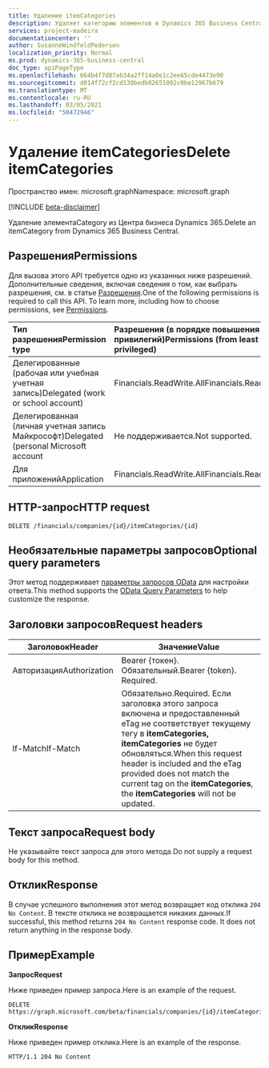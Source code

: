 ```yaml
---
title: Удаление itemCategories
description: Удаляет категорию элементов в Dynamics 365 Business Central.
services: project-madeira
documentationcenter: ''
author: SusanneWindfeldPedersen
localization_priority: Normal
ms.prod: dynamics-365-business-central
doc_type: apiPageType
ms.openlocfilehash: 664b4f7d87ab34a2ff14a0e1c2ee65cde4473e90
ms.sourcegitcommit: d014f72cf2cd130bedb02651092c0be12967b679
ms.translationtype: MT
ms.contentlocale: ru-RU
ms.lasthandoff: 03/05/2021
ms.locfileid: "50472946"
---
```

# <a name="delete-itemcategories"></a><span data-ttu-id="aa3e5-103">Удаление itemCategories</span><span class="sxs-lookup"><span data-stu-id="aa3e5-103">Delete itemCategories</span></span>

<span data-ttu-id="aa3e5-104">Пространство имен: microsoft.graph</span><span class="sxs-lookup"><span data-stu-id="aa3e5-104">Namespace: microsoft.graph</span></span>

[!INCLUDE [beta-disclaimer](../../includes/beta-disclaimer.md)]

<span data-ttu-id="aa3e5-105">Удаление элементаCategory из Центра бизнеса Dynamics 365.</span><span class="sxs-lookup"><span data-stu-id="aa3e5-105">Delete an itemCategory from Dynamics 365 Business Central.</span></span>

## <a name="permissions"></a><span data-ttu-id="aa3e5-106">Разрешения</span><span class="sxs-lookup"><span data-stu-id="aa3e5-106">Permissions</span></span>
<span data-ttu-id="aa3e5-p101">Для вызова этого API требуется одно из указанных ниже разрешений. Дополнительные сведения, включая сведения о том, как выбрать разрешения, см. в статье [Разрешения](/graph/permissions-reference).</span><span class="sxs-lookup"><span data-stu-id="aa3e5-p101">One of the following permissions is required to call this API. To learn more, including how to choose permissions, see [Permissions](/graph/permissions-reference).</span></span>

|<span data-ttu-id="aa3e5-109">Тип разрешения</span><span class="sxs-lookup"><span data-stu-id="aa3e5-109">Permission type</span></span> |<span data-ttu-id="aa3e5-110">Разрешения (в порядке повышения привилегий)</span><span class="sxs-lookup"><span data-stu-id="aa3e5-110">Permissions (from least to most privileged)</span></span>|
|:---------------|:------------------------------------------|
|<span data-ttu-id="aa3e5-111">Делегированные (рабочая или учебная учетная запись)</span><span class="sxs-lookup"><span data-stu-id="aa3e5-111">Delegated (work or school account)</span></span>|<span data-ttu-id="aa3e5-112">Financials.ReadWrite.All</span><span class="sxs-lookup"><span data-stu-id="aa3e5-112">Financials.ReadWrite.All</span></span> |
|<span data-ttu-id="aa3e5-113">Делегированная (личная учетная запись Майкрософт)</span><span class="sxs-lookup"><span data-stu-id="aa3e5-113">Delegated (personal Microsoft account</span></span>|<span data-ttu-id="aa3e5-114">Не поддерживается.</span><span class="sxs-lookup"><span data-stu-id="aa3e5-114">Not supported.</span></span>|
|<span data-ttu-id="aa3e5-115">Для приложений</span><span class="sxs-lookup"><span data-stu-id="aa3e5-115">Application</span></span>|<span data-ttu-id="aa3e5-116">Financials.ReadWrite.All</span><span class="sxs-lookup"><span data-stu-id="aa3e5-116">Financials.ReadWrite.All</span></span>|

## <a name="http-request"></a><span data-ttu-id="aa3e5-117">HTTP-запрос</span><span class="sxs-lookup"><span data-stu-id="aa3e5-117">HTTP request</span></span>
```
DELETE /financials/companies/{id}/itemCategories/{id}
```

## <a name="optional-query-parameters"></a><span data-ttu-id="aa3e5-118">Необязательные параметры запросов</span><span class="sxs-lookup"><span data-stu-id="aa3e5-118">Optional query parameters</span></span>
<span data-ttu-id="aa3e5-119">Этот метод поддерживает [параметры запросов OData](/graph/query-parameters) для настройки ответа.</span><span class="sxs-lookup"><span data-stu-id="aa3e5-119">This method supports the [OData Query Parameters](/graph/query-parameters) to help customize the response.</span></span>

## <a name="request-headers"></a><span data-ttu-id="aa3e5-120">Заголовки запросов</span><span class="sxs-lookup"><span data-stu-id="aa3e5-120">Request headers</span></span>
|<span data-ttu-id="aa3e5-121">Заголовок</span><span class="sxs-lookup"><span data-stu-id="aa3e5-121">Header</span></span>         |<span data-ttu-id="aa3e5-122">Значение</span><span class="sxs-lookup"><span data-stu-id="aa3e5-122">Value</span></span>                     |
|---------------|--------------------------|
|<span data-ttu-id="aa3e5-123">Авторизация</span><span class="sxs-lookup"><span data-stu-id="aa3e5-123">Authorization</span></span>  |<span data-ttu-id="aa3e5-p102">Bearer {токен}. Обязательный.</span><span class="sxs-lookup"><span data-stu-id="aa3e5-p102">Bearer {token}. Required.</span></span> |
|<span data-ttu-id="aa3e5-126">If-Match</span><span class="sxs-lookup"><span data-stu-id="aa3e5-126">If-Match</span></span>       |<span data-ttu-id="aa3e5-127">Обязательно.</span><span class="sxs-lookup"><span data-stu-id="aa3e5-127">Required.</span></span> <span data-ttu-id="aa3e5-128">Если заголовка этого запроса включена и предоставленный eTag не соответствует текущему тегу в **itemCategories,** **itemCategories** не будет обновляться.</span><span class="sxs-lookup"><span data-stu-id="aa3e5-128">When this request header is included and the eTag provided does not match the current tag on the **itemCategories**, the **itemCategories** will not be updated.</span></span> |

## <a name="request-body"></a><span data-ttu-id="aa3e5-129">Текст запроса</span><span class="sxs-lookup"><span data-stu-id="aa3e5-129">Request body</span></span>
<span data-ttu-id="aa3e5-130">Не указывайте текст запроса для этого метода.</span><span class="sxs-lookup"><span data-stu-id="aa3e5-130">Do not supply a request body for this method.</span></span>

## <a name="response"></a><span data-ttu-id="aa3e5-131">Отклик</span><span class="sxs-lookup"><span data-stu-id="aa3e5-131">Response</span></span>
<span data-ttu-id="aa3e5-p104">В случае успешного выполнения этот метод возвращает код отклика ```204 No Content```. В тексте отклика не возвращается никаких данных.</span><span class="sxs-lookup"><span data-stu-id="aa3e5-p104">If successful, this method returns ```204 No Content``` response code. It does not return anything in the response body.</span></span>

## <a name="example"></a><span data-ttu-id="aa3e5-134">Пример</span><span class="sxs-lookup"><span data-stu-id="aa3e5-134">Example</span></span>

<span data-ttu-id="aa3e5-135">**Запрос**</span><span class="sxs-lookup"><span data-stu-id="aa3e5-135">**Request**</span></span>

<span data-ttu-id="aa3e5-136">Ниже приведен пример запроса.</span><span class="sxs-lookup"><span data-stu-id="aa3e5-136">Here is an example of the request.</span></span>

```http
DELETE https://graph.microsoft.com/beta/financials/companies/{id}/itemCategories/{id}
```

<span data-ttu-id="aa3e5-137">**Отклик**</span><span class="sxs-lookup"><span data-stu-id="aa3e5-137">**Response**</span></span> 

<span data-ttu-id="aa3e5-138">Ниже приведен пример отклика.</span><span class="sxs-lookup"><span data-stu-id="aa3e5-138">Here is an example of the response.</span></span> 

```http
HTTP/1.1 204 No Content
```




